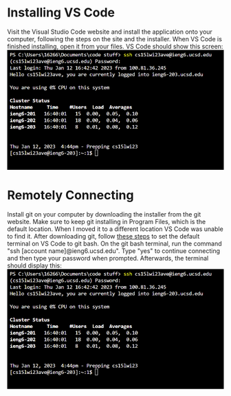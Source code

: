 # Installing VS Code

Visit the Visual Studio Code website and install the application onto your computer, following the steps on the site and the installer.
When VS Code is finished installing, open it from your files. VS Code should show this screen: ![Image](https://github.com/clarencechow/cse15l-lab-reports/blob/main/connecting_screenshot.png?raw=true)

# Remotely Connecting

Install git on your computer by downloading the installer from the git website. Make sure to keep git installing in Program Files, which is the default location. When I moved it to a different location VS Code was unable to find it. After downloading git, follow [these steps](https://stackoverflow.com/a/50527994) to set the default terminal on VS Code to git bash. On the git bash terminal, run the command "ssh [account name]@ieng6.ucsd.edu". Type "yes" to continue connecting and then type your password when prompted. Afterwards, the terminal should display this: ![Image](https://github.com/clarencechow/cse15l-lab-reports/blob/main/connecting_screenshot.png?raw=true)
